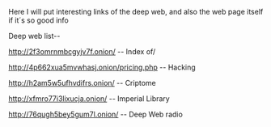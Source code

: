 Here I will put interesting links of the deep web, and also the web page itself if it´s so good info

Deep web list--


http://2f3omrnmbcgyjv7f.onion/ -- Index of/

http://4p662xua5mvwhasj.onion/pricing.php -- Hacking

http://h2am5w5ufhvdifrs.onion/ -- Criptome

http://xfmro77i3lixucja.onion/ -- Imperial Library

http://76qugh5bey5gum7l.onion/ -- Deep Web radio
